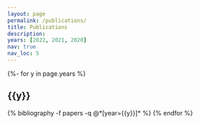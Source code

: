 ```yaml
---
layout: page
permalink: /publications/
title: Publications
description:
years: [2022, 2021, 2020]
nav: true
nav_loc: 5
---
```

<div class="publications">

<!-- all pubs sorted by year -->
{%- for y in page.years %}
  <h2 class="year">{{y}}</h2>
  {% bibliography -f papers -q @*[year={{y}}]* %}
{% endfor %}

</div>
